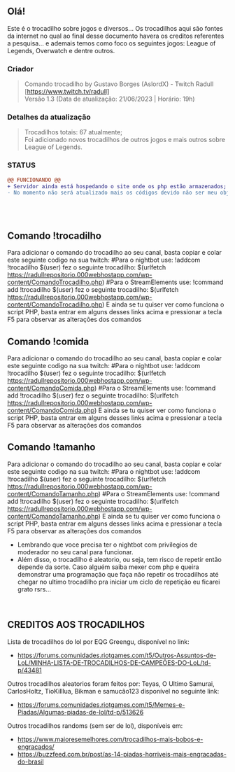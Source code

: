 ## Olá!
Este é o trocadilho sobre jogos e diversos...
Os trocadilhos aqui são fontes da internet no qual ao final desse documento havera os creditos referentes a pesquisa... e ademais temos como foco os seguintes jogos: League of Legends, Overwatch e dentre outros.

### Criador
>Comando trocadilho by Gustavo Borges (AslordX) - Twitch Radull [https://www.twitch.tv/radull]</br>
Versão 1.3 (Data de atualização: 21/06/2023 | Horário: 19h)

### Detalhes da atualização
>Trocadilhos totais: 67 atualmente;</br>
>Foi adicionado novos trocadilhos de outros jogos e mais outros sobre League of Legends.

### STATUS
```diff
@@ FUNCIONANDO @@
+ Servidor ainda está hospedando o site onde os php estão armazenados;
- No momento não será atualizado mais os códigos devido não ser meu objetivo atual no momento.
```

</br>
</br>

## Comando !trocadilho
Para adicionar o comando do trocadilho ao seu canal, basta copiar e colar este seguinte codigo na sua twitch: 
#Para o nightbot use: !addcom !trocadilho $(user) fez o seguinte trocadilho: $(urlfetch https://radullrepositorio.000webhostapp.com/wp-content/ComandoTrocadilho.php)
#Para o StreamElements use: !command add !trocadilho $(user) fez o seguinte trocadilho: $(urlfetch https://radullrepositorio.000webhostapp.com/wp-content/ComandoTrocadilho.php)
E ainda se tu quiser ver como funciona o script PHP, basta entrar em alguns desses links acima e pressionar a tecla F5 para observar as alterações dos comandos

## Comando !comida
Para adicionar o comando do trocadilho ao seu canal, basta copiar e colar este seguinte codigo na sua twitch: 
#Para o nightbot use: !addcom !trocadilho $(user) fez o seguinte trocadilho: $(urlfetch https://radullrepositorio.000webhostapp.com/wp-content/ComandoComida.php)
#Para o StreamElements use: !command add !trocadilho $(user) fez o seguinte trocadilho: $(urlfetch https://radullrepositorio.000webhostapp.com/wp-content/ComandoComida.php)
E ainda se tu quiser ver como funciona o script PHP, basta entrar em alguns desses links acima e pressionar a tecla F5 para observar as alterações dos comandos

## Comando !tamanho
Para adicionar o comando do trocadilho ao seu canal, basta copiar e colar este seguinte codigo na sua twitch: 
#Para o nightbot use: !addcom !trocadilho $(user) fez o seguinte trocadilho: $(urlfetch https://radullrepositorio.000webhostapp.com/wp-content/ComandoTamanho.php)
#Para o StreamElements use: !command add !trocadilho $(user) fez o seguinte trocadilho: $(urlfetch https://radullrepositorio.000webhostapp.com/wp-content/ComandoTamanho.php)
E ainda se tu quiser ver como funciona o script PHP, basta entrar em alguns desses links acima e pressionar a tecla F5 para observar as alterações dos comandos

- Lembrando que voce precisa ter o nightbot com privilegios de moderador no seu canal para funcionar.
- Além disso, o trocadilho é aleatorio, ou seja, tem risco de repetir então depende da sorte. Caso alguém saiba mexer com php e queira demonstrar uma programação que faça não repetir os trocadilhos até chegar no ultimo trocadilho pra iniciar um ciclo de repetição eu ficarei grato rsrs...


</br>

## CREDITOS AOS TROCADILHOS
Lista de trocadilhos do lol por EQG Greengu, disponível no link:
- https://forums.comunidades.riotgames.com/t5/Outros-Assuntos-de-LoL/MINHA-LISTA-DE-TROCADILHOS-DE-CAMPEÕES-DO-LoL/td-p/43481

Outros trocadilhos aleatorios foram feitos por: Teyas, O Ultimo Samurai, CarIosHoltz, TioKilllua, Bikman e samucão123 disponível no seguinte link:
- https://forums.comunidades.riotgames.com/t5/Memes-e-Piadas/Algumas-piadas-de-lol/td-p/513626

Outros trocadilhos randoms (sem ser de lol), disponíveis em:
- https://www.maioresemelhores.com/trocadilhos-mais-bobos-e-engracados/
- https://buzzfeed.com.br/post/as-14-piadas-horriveis-mais-engracadas-do-brasil
